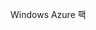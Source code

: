 <Token xmlns:xlink="http://www.w3.org/1999/xlink">Windows Azure 팩</Token>

<!--HONumber=Mar16_HO1-->


